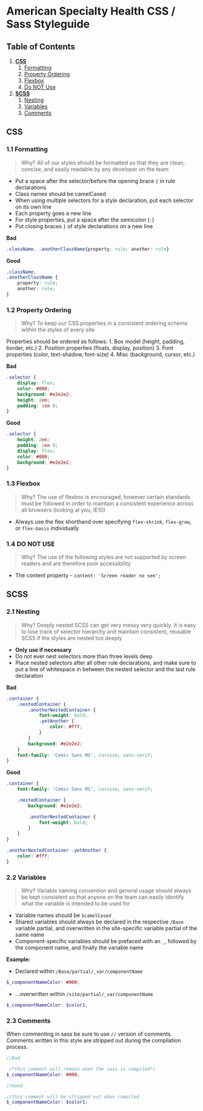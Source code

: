 # American Specialty Health CSS / Sass Styleguide﻿

## Table of Contents
1. **[CSS](#css)**
	1. [Formatting](#1.1-formatting)
	1. [Property Ordering](#1.2-property-ordering)
	1. [Flexbox](#1.3-flexbox)
	1. [Do NOT Use](#1.4-do-not-use)
1. **[SCSS](#scss)**
	1. [Nesting](#2.1-nesting)
	1. [Variables](#2.2-variables)
	1. [Comments](#2.3-comments)

## CSS

### 1.1 Formatting
> Why? All of our styles should be formatted so that they are clean, concise, and easily readable by any developer on the team

* Put a space after the selector/before the opening brace `{` in rule declarations
* Class names should be camelCased
* When using multiple selectors for a style declaration, put each selector on its own line
* Each property goes a new line
* For style properties, put a space after the semicolon (`:`)
* Put closing braces `}` of style declarations on a new line

**Bad**
```css
.className, .anotherClassName{property: rule; another: rule}
```

**Good**
```css
.className,
.anotherClassName {
    property: rule;
    another: rule;
}
```

### 1.2 Property Ordering
> Why? To keep our CSS properties in a consistent ordering scheme within the styles of every site

Properties should be ordered as follows:
    1. Box model (height, padding, border, etc.)
    2. Position properties (floats, display, position)
    3. Font properties (color, text-shadow, font-size)
    4. Misc (background, cursor, etc.)

**Bad**
```css
.selector {
    display: flex;
    color: #000;
    background: #e2e2e2;
    height: 2em;
    padding: 1em 0;
}
```

**Good**
```css
.selector {
    height: 2em;
    padding: 1em 0;
    display: flex;
    color: #000;
    background: #e2e2e2;
}
```

### 1.3 Flexbox
> Why? The use of flexbox is encouraged, however certain standards must be followed in order to maintain a consistent experience across all browsers (looking at you, IE10)

* Always use the flex shorthand over specifying `flex-shrink`, `flex-grow`, or `flex-basis` individually

### 1.4 DO NOT USE
> Why? The use of the following styles are not supported by screen readers and are therefore poor accessibility

* The content property - `content: 'Screen reader no see';`

## SCSS

### 2.1 Nesting
> Why? Deeply nested SCSS can get very messy very quickly. It is easy to lose track of selector hierarchy and maintain consistent, reusable SCSS if the styles are nested too deeply

* **Only use if necessary**
* Do not ever nest selectors more than three levels deep
* Place nested selectors after all other rule declarations, and make sure to put a line of whitespace in between the nested selector and the last rule declaration

**Bad**
```scss
.container {
    .nestedContainer {
        .anotherNestedContainer {
            font-weight: bold;
            .yetAnother {
                color: #fff;
            }
        }
        background: #e2e2e2;
    }
    font-family: 'Comic Sans MS', cursive, sans-serif;
}
```

**Good**
```scss
.container {
    font-family: 'Comic Sans MS', cursive, sans-serif;

    .nestedContainer {
        background: #e2e2e2;

        .anotherNestedContainer {
            font-weight: bold;
        }
    }
}

.anotherNestedContainer .yetAnother {
    color: #fff;
}
```

### 2.2 Variables
> Why? Variable naming convention and general usage should always be kept consistent so that anyone on the team can easily identify what the variable is intended to be used for

* Variable names should be `$camelCased`
* Shared variables should always be declared in the respective `/Base` variable partial, and overwritten in the site-specific variable partial of the same name
* Component-specific variables should be prefaced with an `_`, followed by the component name, and finally the variable name

**Example:**
- Declared within `/Base/partial/_var/componentName`
```scss
$_componentNameColor: #000;
```
- ...overwritten within `/site/partial/_var/componentName`
```scss
$_componentNameColor: $color1;
```

### 2.3 Comments

When commenting in sass be sure to use `//` version of comments. Comments written in this style are stripped out during the compilation process.

```scss
//Bad

 /*this comment will remain when the sass is compiled*/
$_componentNameColor: #000;

//Good

//this comment will be stripped out when compiled
$_componentNameColor: $color1;
```
